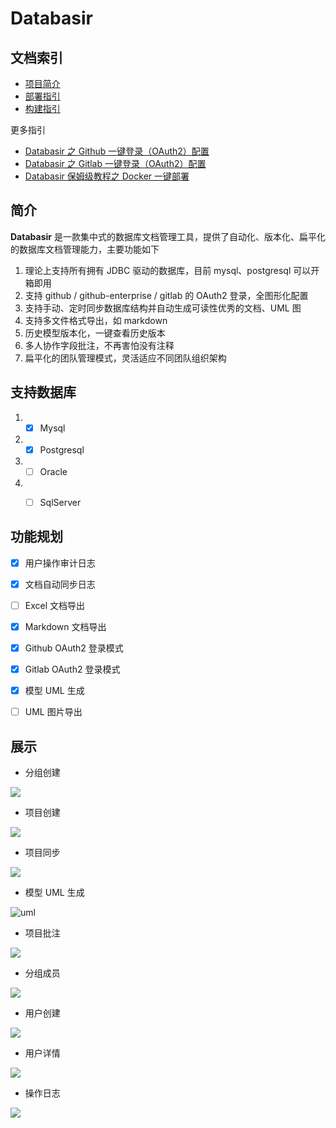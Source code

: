 # Databasir

## 文档索引

- [项目简介](#)
- [部署指引](README/deploy.md)
- [构建指引](README/build.md)

更多指引
- [Databasir 之 Github 一键登录（OAuth2）配置](README/github-oauth2/github-oauth2.md)
- [Databasir 之 Gitlab 一键登录（OAuth2）配置](README/gitlab-oauth2/gitlab-oauth2.md)
- [Databasir 保姆级教程之 Docker 一键部署](README/docker-deploy/docker-deploy.md)

## 简介

**Databasir** 是一款集中式的数据库文档管理工具，提供了自动化、版本化、扁平化的数据库文档管理能力，主要功能如下

1. 理论上支持所有拥有 JDBC 驱动的数据库，目前 mysql、postgresql 可以开箱即用
2. 支持 github / github-enterprise / gitlab 的 OAuth2 登录，全图形化配置
3. 支持手动、定时同步数据库结构并自动生成可读性优秀的文档、UML 图
4. 支持多文件格式导出，如 markdown
5. 历史模型版本化，一键查看历史版本
6. 多人协作字段批注，不再害怕没有注释
7. 扁平化的团队管理模式，灵活适应不同团队组织架构

## 支持数据库

1. - [x] Mysql
2. - [x] Postgresql
3. - [ ] Oracle
4. - [ ] SqlServer


## 功能规划

- [x] 用户操作审计日志
- [x] 文档自动同步日志
- [ ] Excel 文档导出
- [x] Markdown 文档导出
- [x] Github OAuth2 登录模式
- [x] Gitlab OAuth2 登录模式
- [x] 模型 UML 生成
- [ ] UML 图片导出


## 展示

- 分组创建

![](README/group-create.gif)



- 项目创建

![](README/project-create.gif)



- 项目同步

![](README/project-sync.gif)



- 模型 UML 生成

![uml](README/document-uml.gif)

- 项目批注

![](README/document-remark.gif)



- 分组成员

![](README/group-member.gif)



- 用户创建

![](README/user-create.gif)



- 用户详情

![](README/user-detail.gif)



- 操作日志

![](README/log-list.gif)